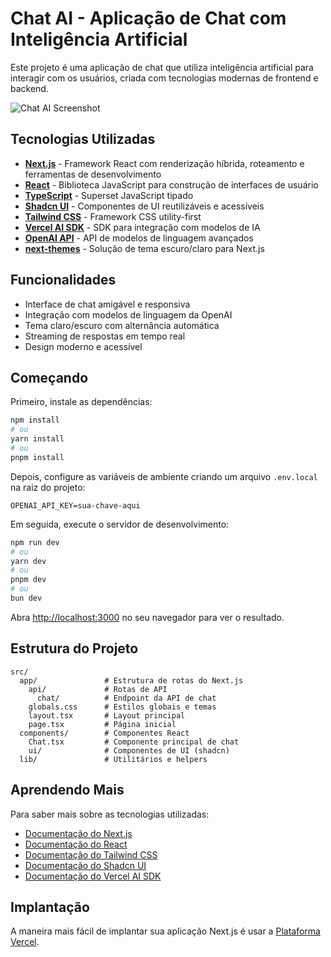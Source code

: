 # Chat AI - Aplicação de Chat com Inteligência Artificial

Este projeto é uma aplicação de chat que utiliza inteligência artificial para interagir com os usuários, criada com tecnologias modernas de frontend e backend.

![Chat AI Screenshot](https://via.placeholder.com/800x400?text=Chat+AI+Screenshot)

## Tecnologias Utilizadas

- **[Next.js](https://nextjs.org/)** - Framework React com renderização híbrida, roteamento e ferramentas de desenvolvimento
- **[React](https://reactjs.org/)** - Biblioteca JavaScript para construção de interfaces de usuário
- **[TypeScript](https://www.typescriptlang.org/)** - Superset JavaScript tipado
- **[Shadcn UI](https://ui.shadcn.com/)** - Componentes de UI reutilizáveis e acessíveis
- **[Tailwind CSS](https://tailwindcss.com/)** - Framework CSS utility-first
- **[Vercel AI SDK](https://sdk.vercel.ai/docs)** - SDK para integração com modelos de IA
- **[OpenAI API](https://openai.com/api/)** - API de modelos de linguagem avançados
- **[next-themes](https://github.com/pacocoursey/next-themes)** - Solução de tema escuro/claro para Next.js

## Funcionalidades

- Interface de chat amigável e responsiva
- Integração com modelos de linguagem da OpenAI
- Tema claro/escuro com alternância automática
- Streaming de respostas em tempo real
- Design moderno e acessível

## Começando

Primeiro, instale as dependências:

```bash
npm install
# ou
yarn install
# ou
pnpm install
```

Depois, configure as variáveis de ambiente criando um arquivo `.env.local` na raiz do projeto:

```
OPENAI_API_KEY=sua-chave-aqui
```

Em seguida, execute o servidor de desenvolvimento:

```bash
npm run dev
# ou
yarn dev
# ou
pnpm dev
# ou
bun dev
```

Abra [http://localhost:3000](http://localhost:3000) no seu navegador para ver o resultado.

## Estrutura do Projeto

```
src/
  app/               # Estrutura de rotas do Next.js
    api/             # Rotas de API
      chat/          # Endpoint da API de chat
    globals.css      # Estilos globais e temas
    layout.tsx       # Layout principal
    page.tsx         # Página inicial
  components/        # Componentes React
    Chat.tsx         # Componente principal de chat
    ui/              # Componentes de UI (shadcn)
  lib/               # Utilitários e helpers
```

## Aprendendo Mais

Para saber mais sobre as tecnologias utilizadas:

- [Documentação do Next.js](https://nextjs.org/docs)
- [Documentação do React](https://reactjs.org/docs)
- [Documentação do Tailwind CSS](https://tailwindcss.com/docs)
- [Documentação do Shadcn UI](https://ui.shadcn.com/docs)
- [Documentação do Vercel AI SDK](https://sdk.vercel.ai/docs)

## Implantação

A maneira mais fácil de implantar sua aplicação Next.js é usar a [Plataforma Vercel](https://vercel.com/new).
